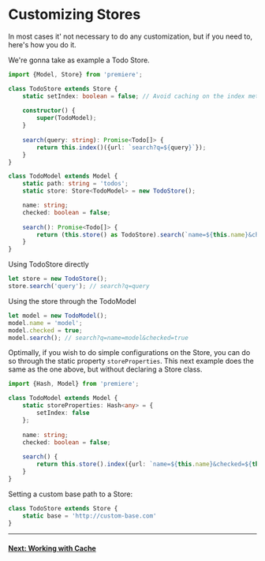 # Customizing Stores

In most cases it' not necessary to do any customization, but if you need to, here's how you do it.

We're gonna take as example a Todo Store.

```typescript
import {Model, Store} from 'premiere';

class TodoStore extends Store {
    static setIndex: boolean = false; // Avoid caching on the index method
    
    constructor() {
        super(TodoModel);
    }
    
    search(query: string): Promise<Todo[]> {
        return this.index()({url: `search?q=${query}`});
    }
}

class TodoModel extends Model {
    static path: string = 'todos';
    static store: Store<TodoModel> = new TodoStore();

    name: string; 
    checked: boolean = false;
    
    search(): Promise<Todo[]> {
        return (this.store() as TodoStore).search(`name=${this.name}&checked=${this.checked}`);
    }
}
```

Using TodoStore directly

```typescript
let store = new TodoStore();
store.search('query'); // search?q=query
```

Using the store through the TodoModel

```typescript
let model = new TodoModel();
model.name = 'model';
model.checked = true;
model.search(); // search?q=name=model&checked=true
```

Optimally, if you wish to do simple configurations on the Store, you can do so through the static property
`storeProperties`. This next example does the same as the one above, but without declaring a Store class.

```typescript
import {Hash, Model} from 'premiere';

class TodoModel extends Model {
    static storeProperties: Hash<any> = {
        setIndex: false
    };
    
    name: string; 
    checked: boolean = false;
    
    search() {
        return this.store().index({url: `name=${this.name}&checked=${this.checked}`});
    }
}
```

Setting a custom base path to a Store:

```typescript
class TodoStore extends Store {
    static base = 'http://custom-base.com'
}
```

* * *

#### [Next: Working with Cache](./cache.md)
